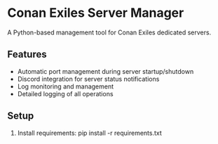# Conan Exiles Server Manager

A Python-based management tool for Conan Exiles dedicated servers.

## Features
- Automatic port management during server startup/shutdown
- Discord integration for server status notifications
- Log monitoring and management
- Detailed logging of all operations

## Setup
1. Install requirements:
   pip install -r requirements.txt